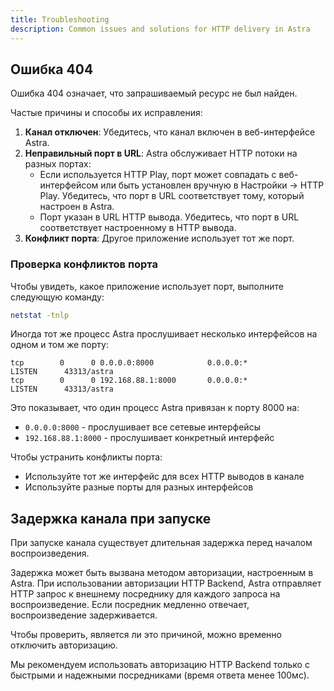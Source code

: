 ```yaml
---
title: Troubleshooting
description: Common issues and solutions for HTTP delivery in Astra
---
```


## Ошибка 404

Ошибка 404 означает, что запрашиваемый ресурс не был найден.

Частые причины и способы их исправления:

1. **Канал отключен**: Убедитесь, что канал включен в веб-интерфейсе Astra.
2. **Неправильный порт в URL**: Astra обслуживает HTTP потоки на разных портах:
   - Если используется HTTP Play, порт может совпадать с веб-интерфейсом или быть установлен вручную в Настройки → HTTP Play. Убедитесь, что порт в URL соответствует тому, который настроен в Astra.
   - Порт указан в URL HTTP вывода. Убедитесь, что порт в URL соответствует настроенному в HTTP вывода.
3. **Конфликт порта**: Другое приложение использует тот же порт.

### Проверка конфликтов порта

Чтобы увидеть, какое приложение использует порт, выполните следующую команду:

```sh
netstat -tnlp
```

Иногда тот же процесс Astra прослушивает несколько интерфейсов на одном и том же порту:

```
tcp        0      0 0.0.0.0:8000            0.0.0.0:*               LISTEN      43313/astra
tcp        0      0 192.168.88.1:8000       0.0.0.0:*               LISTEN      43313/astra
```

Это показывает, что один процесс Astra привязан к порту 8000 на:

- `0.0.0.0:8000` - прослушивает все сетевые интерфейсы
- `192.168.88.1:8000` - прослушивает конкретный интерфейс

Чтобы устранить конфликты порта:

- Используйте тот же интерфейс для всех HTTP выводов в канале
- Используйте разные порты для разных интерфейсов

## Задержка канала при запуске

При запуске канала существует длительная задержка перед началом воспроизведения.

Задержка может быть вызвана методом авторизации, настроенным в Astra. При использовании авторизации HTTP Backend, Astra отправляет HTTP запрос к внешнему посреднику для каждого запроса на воспроизведение. Если посредник медленно отвечает, воспроизведение задерживается.

Чтобы проверить, является ли это причиной, можно временно отключить авторизацию.

Мы рекомендуем использовать авторизацию HTTP Backend только с быстрыми и надежными посредниками (время ответа менее 100мс).